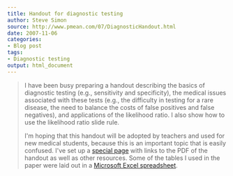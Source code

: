 ```yaml
---
title: Handout for diagnostic testing
author: Steve Simon
source: http://www.pmean.com/07/DiagnosticHandout.html
date: 2007-11-06
categories:
- Blog post
tags:
- Diagnostic testing
output: html_document
---
```

> I have been busy preparing a handout describing the basics of
> diagnostic testing (e.g., sensitivity and specificity), the medical
> issues associated with these tests (e.g., the difficulty in testing
> for a rare disease, the need to balance the costs of false positives
> and false negatives), and applications of the likelihood ratio. I also
> show how to use the likelihood ratio slide rule.
>
> I\'m hoping that this handout will be adopted by teachers and used for
> new medical students, because this is an important topic that is
> easily confused. I\'ve set up a [special page](../diagnostic.asp) with
> links to the PDF of the handout as well as other resources. Some of
> the tables I used in the paper were laid out in a [Microsoft Excel
> spreadsheet](../00files/DiagnosticTables.xls).
